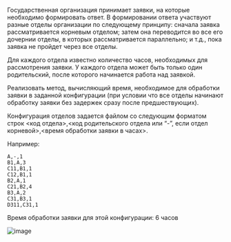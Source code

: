 Государственная организация принимает заявки, на которые необходимо формировать ответ. 
В формировании ответа участвуют разные отделы организации по следующему принципу:
сначала заявка рассматривается корневым отделом;
затем она переводится во все его дочернии отделы, в которых рассматривается параллельно;
и т.д., пока заявка не пройдет через все отделы.

Для каждого отдела известно количество часов, необходимых для рассмотрения заявки. 
У каждого отдела может быть только один родительский, после которого начинается работа над заявкой.

Реализовать метод, вычисляющий время, необходимое для обработки заявки в заданной конфигурации 
(при условии что все отделы начинают обработку заявки без задержек сразу после предшествующих).

Конфигурация отделов задается файлом со следующим форматом строк <код отдела>,<код родительского отдела или “-”,
если отдел корневой>,<время обработки заявки в часах>. 

Например:
```
A,-,1
B1,A,3
C11,B1,1
C12,B1,1
B2,A,1
C21,B2,4
B3,A,2
C31,B3,1
D311,C31,1
```
Время обработки заявки для этой конфигурации: 6 часов

![image](https://user-images.githubusercontent.com/96055384/204152669-3a48a152-c833-4c62-a5ca-04945049f4fe.png)
